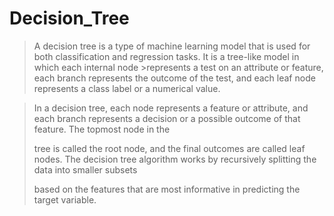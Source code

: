 # Decision_Tree

>A decision tree is a type of machine learning model that is used for both classification and regression tasks. It is a tree-like model in which each internal node >represents a test on an attribute or feature, each branch represents the outcome of the test, and each leaf node represents a class label or a numerical value.

>In a decision tree, each node represents a feature or attribute, and each branch represents a decision or a possible outcome of that feature. The topmost node in the
>
>tree is called the root node, and the final outcomes are called leaf nodes. The decision tree algorithm works by recursively splitting the data into smaller subsets 
>
>based on the features that are most informative in predicting the target variable.
